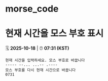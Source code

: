 # morse_code
# 현재 시간을 모스 부호 표시
<!-- MORSE_TIME_START -->
🗓️ **2025-10-18** | ⏰ **07:31 (KST)**

```
현재 시간을 입력하세요. 모스 부호로 바꿉니다
----- --... ...-- .----
모스 부호를 다시 현재 시간으로 바꿉니다
0731
```
<!-- MORSE_TIME_END -->
